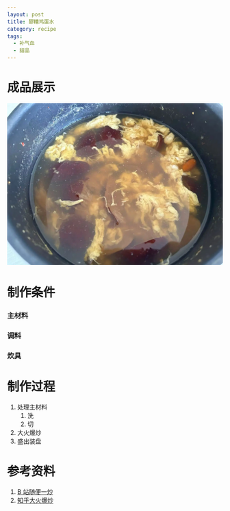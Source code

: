 ```yaml
---
layout: post
title: 醪糟鸡蛋水
category: recipe
tags:
  - 补气血
  - 甜品
---
```


# 成品展示

![醪糟鸡蛋水](附件/醪糟鸡蛋水.webp)

# 制作条件

### 主材料

### 调料

### 炊具

# 制作过程

1. 处理主材料
   1. 洗
   2. 切
2. 大火爆炒
3. 盛出装盘

# 参考资料

1. [B 站随便一炒](https://www.bilibili.com/)
2. [知乎大火爆炒](https://www.zhihu.com/explore)
